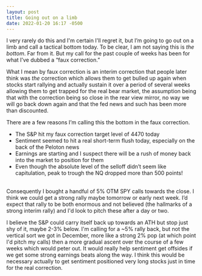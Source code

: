 ```yaml
---
layout: post
title: Going out on a limb
date: 2022-01-20 16:17 -0500
---
```


I very rarely do this and I'm certain I'll regret it, but I’m going to go out on a limb and call a tactical bottom today. To be clear, I am not saying this is <i>the bottom</i>. Far from it. But my call for the past couple of weeks has been for what I’ve dubbed a “faux correction.”

What I mean by faux correction is an interim correction that people later think was <i>the</i> correction which allows them to get bulled up again when stocks start rallying and actually sustain it over a period of several weeks allowing them to get trapped for the real bear market, the assumption being that with the correction being so close in the rear view mirror, no way we will go back down again and that the fed news and such has been more than discounted.

There are a few reasons I’m calling this the bottom in the faux correction.

<ul>
  <li>The S&P hit my faux correction target level of 4470 today</li>
  <li>Sentiment seemed to hit a real short-term flush today, especially on the back of the Peloton news</li>
  <li>Earnings are starting and I suspect there will be a rush of money back into the market to position for them</li>
  <li>Even though the absolute level of the selloff didn’t seem like capitulation, peak to trough the NQ dropped more than 500 points!</li>
</ul>
<br/>
Consequently I bought a handful of 5% OTM SPY calls towards the close. I think we could get a strong rally maybe tomorrow or early next week. I’d expect that rally to be both enormous and not believed (the hallmarks of a strong interim rally) and I'd look to pitch these after a day or two.

I believe the S&P could carry itself back up towards an ATH but stop just shy of it, maybe 2-3% below. I'm calling for a ~5% rally back, but not the vertical sort we got in December, more like a strong 2% pop (at which point I'd pitch my calls) then a more gradual ascent over the course of a few weeks which would peter out. It would really help sentiment get offsides if we get some strong earnings beats along the way. I think this would be necessary actually to get sentiment positioned very long stocks just in time for the real correction.
